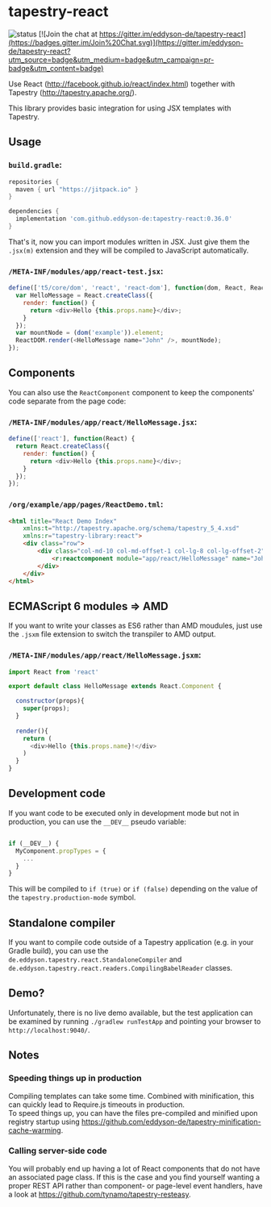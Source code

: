 # tapestry-react

![status](https://github.com/eddyson-de/tapestry-react/actions/workflows/main.yml/badge.svg)
[![Join the chat at https://gitter.im/eddyson-de/tapestry-react](https://badges.gitter.im/Join%20Chat.svg)](https://gitter.im/eddyson-de/tapestry-react?utm_source=badge&utm_medium=badge&utm_campaign=pr-badge&utm_content=badge)

Use React (http://facebook.github.io/react/index.html) together with Tapestry (http://tapestry.apache.org/).

This library provides basic integration for using JSX templates with Tapestry.

## Usage


### `build.gradle`:
```groovy
repositories {
  maven { url "https://jitpack.io" }
}

dependencies {
  implementation 'com.github.eddyson-de:tapestry-react:0.36.0'
}

```

That's it, now you can import modules written in JSX. Just give them the `.jsx(m)` extension and they will be compiled to JavaScript automatically.

### `/META-INF/modules/app/react-test.jsx`:
```javascript
define(['t5/core/dom', 'react', 'react-dom'], function(dom, React, ReactDOM) {
  var HelloMessage = React.createClass({
    render: function() {
      return <div>Hello {this.props.name}</div>;
    }
  });
  var mountNode = (dom('example')).element;
  ReactDOM.render(<HelloMessage name="John" />, mountNode);
});

```

## Components
You can also use the `ReactComponent` component to keep the components' code separate from the page code:

### `/META-INF/modules/app/react/HelloMessage.jsx`:
```javascript
define(['react'], function(React) {
  return React.createClass({
    render: function() {
      return <div>Hello {this.props.name}</div>;
    }
  });
});
```

### `/org/example/app/pages/ReactDemo.tml`:
```html
<html title="React Demo Index"
	xmlns:t="http://tapestry.apache.org/schema/tapestry_5_4.xsd"
	xmlns:r="tapestry-library:react">
	<div class="row">
		<div class="col-md-10 col-md-offset-1 col-lg-8 col-lg-offset-2">
			<r:reactcomponent module="app/react/HelloMessage" name="John"/>
		</div>
	</div>
</html>
```

## ECMAScript 6 modules => AMD
If you want to write your classes as ES6 rather than AMD moudules, just use the `.jsxm` file extension to switch the transpiler to AMD output.

### `/META-INF/modules/app/react/HelloMessage.jsxm`:
```javascript
import React from 'react'

export default class HelloMessage extends React.Component {

  constructor(props){
    super(props);  
  }
  
  render(){
    return (
      <div>Hello {this.props.name}!</div>
    )
  }
}

```
## Development code
If you want code to be executed only in development mode but not in production, you can use the `__DEV__` pseudo variable:
```javascript

if (__DEV__) {
  MyComponent.propTypes = {
    ...
  }
}

```
This will be compiled to `if (true)` or `if (false)` depending on the value of the `tapestry.production-mode` symbol.

## Standalone compiler
If you want to compile code outside of a Tapestry application (e.g. in your Gradle build), you can use the `de.eddyson.tapestry.react.StandaloneCompiler` and `de.eddyson.tapestry.react.readers.CompilingBabelReader` classes.


## Demo?
Unfortunately, there is no live demo available, but the test application can be examined by running `./gradlew runTestApp` and pointing your browser to `http://localhost:9040/`.

## Notes
### Speeding things up in production
Compiling templates can take some time. Combined with minification, this can quickly lead to Require.js timeouts in production.  
To speed things up, you can have the files pre-compiled and minified upon registry startup using https://github.com/eddyson-de/tapestry-minification-cache-warming.
### Calling server-side code
You will probably end up having a lot of React components that do not have an associated page class. If this is the case and you find yourself wanting a proper REST API rather than component- or page-level event handlers, have a look at https://github.com/tynamo/tapestry-resteasy.
